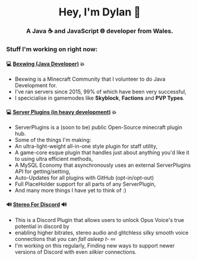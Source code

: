 <h1 align="center">Hey, I'm Dylan 👋</h1>
<h3 align="center">A Java ☕ and JavaScript 🌐 developer from Wales.</h3>

### Stuff I'm working on right now:

#### 💻 [Bexwing (Java Developer)](https://github.com/Bexwing/docs) 💥
* Bexwing is a Minecraft Community that I volunteer to do Java Development for.
* I've ran servers since 2015, 99% of which have been very successful,
* I specicialise in gamemodes like **Skyblock**, **Factions** and **PVP Types**.

#### 💻 [Server Plugins (in heavy development)](https://github.com/DDJThings/ServerCore) 💥
* ServerPlugins is a (soon to be) public Open-Source minecraft plugin hub.
* Some of the things I'm making:
* An ultra-light-weight all-in-one style plugin for staff utility,
* A game-core esque plugin that handles just about anything you'd like it to using ultra efficient methods,
* A MySQL Economy that asynchronously uses an external ServerPlugins API for getting/setting,
* Auto-Updates for all plugins with GitHub (opt-in/opt-out)
* Full PlaceHolder support for all parts of any ServerPlugin,
* And many more things I have yet to think of :)


#### 🔊 [Stereo For Discord](https://github.com/DDJThings/Stereo-for-discord) 🔊
* This is a Discord Plugin that allows users to unlock Opus Voice's true potential in discord by
* enabling higher bitrates, stereo audio and glitchless silky smooth voice connections that you can *fall asleep t-* 💤
* I'm working on this regularly, Finding new ways to support newer versions of Discord with even *silkier* connections.
